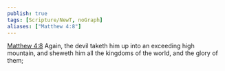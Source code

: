 ```yaml
---
publish: true
tags: [Scripture/NewT, noGraph]
aliases: ["Matthew 4:8"]
---
```

[Matthew 4:8](https://churchofjesuschrist.org/study/scriptures/nt/matt/4?lang=eng&id=p8#p8) Again, the devil taketh him up into an exceeding high mountain, and sheweth him all the kingdoms of the world, and the glory of them;
